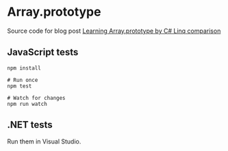 Array.prototype
===============

Source code for blog post [Learning Array.prototype by C# Linq comparison](https://itenium.be/blog/javascript/array-prototype)

## JavaScript tests

```
npm install

# Run once
npm test

# Watch for changes
npm run watch
```

## .NET tests

Run them in Visual Studio.

